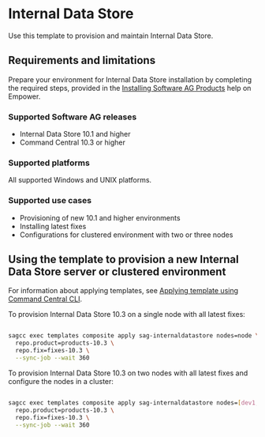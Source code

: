<!-- Copyright 2013 - 2018 Software AG, Darmstadt, Germany and/or its licensors

   SPDX-License-Identifier: Apache-2.0

    Licensed under the Apache License, Version 2.0 (the "License");

    you may not use this file except in compliance with the License.

    You may obtain a copy of the License at

        http://www.apache.org/licenses/LICENSE-2.0

    Unless required by applicable law or agreed to in writing, software

    distributed under the License is distributed on an "AS IS" BASIS,

     WITHOUT WARRANTIES OR CONDITIONS OF ANY KIND, either express or implied.

     See the License for the specific language governing permissions and

     limitations under the License.                                                  

-->


# Internal Data Store

Use this template to provision and maintain Internal Data Store.

## Requirements and limitations

Prepare your environment for Internal Data Store installation by completing the required steps, provided in the [Installing Software AG Products](https://documentation.softwareag.com/webmethods/wmsuites/wmsuite10-3/SysReqs_Installation_and_Upgrade/compendium/index.html#page/install-upgrade-webhelp%2Fto-prepare_machines_10.html%23wwconnect_header) 
help on Empower. 

### Supported Software AG releases

* Internal Data Store 10.1 and higher
* Command Central 10.3 or higher

### Supported platforms

All supported Windows and UNIX platforms.

### Supported use cases

* Provisioning of new 10.1 and higher environments
* Installing latest fixes
* Configurations for clustered environment with two or three nodes

## Using the template to provision a new Internal Data Store server or clustered environment

For information about applying templates, see [Applying template using Command Central CLI](https://github.com/SoftwareAG/sagdevops-templates/wiki/Using-default-templates#applying-template-using-command-central-cli).

To provision Internal Data Store 10.3 on a single node with all latest fixes:

```bash

sagcc exec templates composite apply sag-internaldatastore nodes=node \
  repo.product=products-10.3 \
  repo.fix=fixes-10.3 \
  --sync-job --wait 360
```

To provision Internal Data Store 10.3 on two nodes with all latest fixes and configure the nodes in a cluster:

```bash

sagcc exec templates composite apply sag-internaldatastore nodes=[dev1,dev2] \
  repo.product=products-10.3 \
  repo.fix=fixes-10.3 \
  --sync-job --wait 360
```
